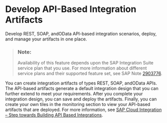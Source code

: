 <!-- loio997501da152d419d96c92f7bfbd7b6f3 -->

# Develop API-Based Integration Artifacts

Develop REST, SOAP, andOData API-based integration scenarios, deploy, and manage your artifacts in one place.

> ### Note:  
> Availability of this feature depends upon the SAP Integration Suite service plan that you use. For more information about different service plans and their supported feature set, see SAP Note [2903776](https://launchpad.support.sap.com/#/notes/2903776).

You can create integration artifacts of types REST, SOAP, andOData APIs. The API-based artifacts generate a default integration design that you can further extend to meet your requirements. After you complete your integration design, you can save and deploy the artifacts. Finally, you can create your own tiles in the monitoring section to view your API-based artifacts that are deployed. For more information, see [SAP Cloud Integration – Step towards Building API Based Integrations](https://blogs.sap.com/2021/01/08/sap-cloud-integration-step-towards-building-api-based-integrations/).

